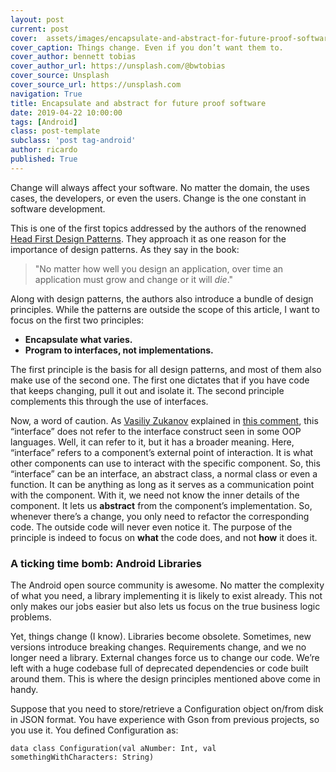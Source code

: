 ```yaml
---
layout: post
current: post
cover:  assets/images/encapsulate-and-abstract-for-future-proof-software.jpg
cover_caption: Things change. Even if you don’t want them to.
cover_author: bennett tobias
cover_author_url: https://unsplash.com/@bwtobias
cover_source: Unsplash
cover_source_url: https://unsplash.com
navigation: True
title: Encapsulate and abstract for future proof software
date: 2019-04-22 10:00:00
tags: [Android]
class: post-template
subclass: 'post tag-android'
author: ricardo
published: True
---
```


Change will always affect your software. No matter the domain, the uses cases, the developers, or even the users. Change is the one constant in software development.

This is one of the first topics addressed by the authors of the renowned [Head First Design Patterns](http://shop.oreilly.com/product/9780596007126.do). They approach it as one reason for the importance of design patterns. As they say in the book:

>"No matter how well you design an application, over time an application must grow and change or it will _die_."

Along with design patterns, the authors also introduce a bundle of design principles. While the patterns are outside the scope of this article, I want to focus on the first two principles:

- **Encapsulate what varies.**
- **Program to interfaces, not implementations.**

The first principle is the basis for all design patterns, and most of them also make use of the second one. The first one dictates that if you have code that keeps changing, pull it out and isolate it. The second principle complements this through the use of interfaces.

Now, a word of caution. As [Vasiliy Zukanov](https://medium.com/@techyourchance) explained in [this comment](https://medium.com/@techyourchance/i-havent-read-head-first-design-patterns-yet-but-i-heard-that-it-s-a-worthy-book-b53f72e9b495), this “interface” does not refer to the interface construct seen in some OOP languages. Well, it can refer to it, but it has a broader meaning. Here, “interface” refers to a component’s external point of interaction. It is what other components can use to interact with the specific component. So, this “interface” can be an interface, an abstract class, a normal class or even a function. It can be anything as long as it serves as a communication point with the component. With it, we need not know the inner details of the component. It lets us **abstract** from the component’s implementation. So, whenever there’s a change, you only need to refactor the corresponding code. The outside code will never even notice it. The purpose of the principle is indeed to focus on **what** the code does, and not **how** it does it.

### A ticking time bomb: Android Libraries

The Android open source community is awesome. No matter the complexity of what you need, a library implementing it is likely to exist already. This not only makes our jobs easier but also lets us focus on the true business logic problems.

Yet, things change (I know). Libraries become obsolete. Sometimes, new versions introduce breaking changes. Requirements change, and we no longer need a library. External changes force us to change our code. We’re left with a huge codebase full of deprecated dependencies or code built around them. This is where the design principles mentioned above come in handy.

Suppose that you need to store/retrieve a Configuration object on/from disk in JSON format. You have experience with Gson from previous projects, so you use it. You defined Configuration as:

```
data class Configuration(val aNumber: Int, val somethingWithCharacters: String)
```